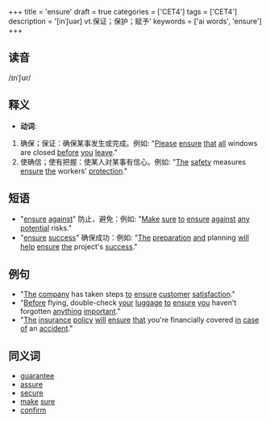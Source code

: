 +++
title = 'ensure'
draft = true
categories = ['CET4']
tags = ['CET4']
description = '[inˈ∫uər] vt.保证；保护；赋予'
keywords = ['ai words', 'ensure']
+++

## 读音
/ɪnˈʃʊr/

## 释义
- **动词**:
1. 确保；保证：确保某事发生或完成。例如: "[Please](/zh/post/please/) [ensure](/zh/post/ensure/) [that](/zh/post/that/) [all](/zh/post/all/) windows are closed [before](/zh/post/before/) [you](/zh/post/you/) [leave](/zh/post/leave/)."
2. 使确信；使有把握：使某人对某事有信心。例如: "[The](/zh/post/the/) [safety](/zh/post/safety/) measures [ensure](/zh/post/ensure/) [the](/zh/post/the/) workers' [protection](/zh/post/protection/)."

## 短语
- "[ensure](/zh/post/ensure/) [against](/zh/post/against/)" 防止，避免：例如: "[Make](/zh/post/make/) [sure](/zh/post/sure/) [to](/zh/post/to/) [ensure](/zh/post/ensure/) [against](/zh/post/against/) [any](/zh/post/any/) [potential](/zh/post/potential/) risks."
- "[ensure](/zh/post/ensure/) [success](/zh/post/success/)" 确保成功：例如: "[The](/zh/post/the/) [preparation](/zh/post/preparation/) [and](/zh/post/and/) planning [will](/zh/post/will/) [help](/zh/post/help/) [ensure](/zh/post/ensure/) [the](/zh/post/the/) project's [success](/zh/post/success/)."

## 例句
- "[The](/zh/post/the/) [company](/zh/post/company/) has taken steps [to](/zh/post/to/) [ensure](/zh/post/ensure/) [customer](/zh/post/customer/) [satisfaction](/zh/post/satisfaction/)."
- "[Before](/zh/post/before/) flying, double-check [your](/zh/post/your/) [luggage](/zh/post/luggage/) [to](/zh/post/to/) [ensure](/zh/post/ensure/) [you](/zh/post/you/) haven't forgotten [anything](/zh/post/anything/) [important](/zh/post/important/)."
- "[The](/zh/post/the/) [insurance](/zh/post/insurance/) [policy](/zh/post/policy/) [will](/zh/post/will/) [ensure](/zh/post/ensure/) [that](/zh/post/that/) you're financially covered [in](/zh/post/in/) [case](/zh/post/case/) [of](/zh/post/of/) an [accident](/zh/post/accident/)."

## 同义词
- [guarantee](/zh/post/guarantee/)
- [assure](/zh/post/assure/)
- [secure](/zh/post/secure/)
- [make](/zh/post/make/) [sure](/zh/post/sure/)
- [confirm](/zh/post/confirm/)
